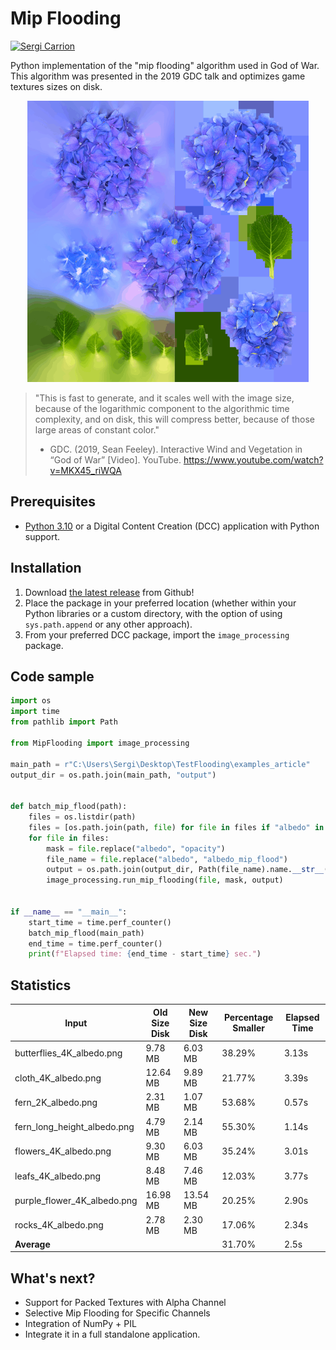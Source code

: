 # Mip Flooding

[![Sergi Carrion](https://img.shields.io/badge/secarri-open%20source-blueviolet.svg)](https://es.linkedin.com/in/secarri)

Python implementation of the "mip flooding" algorithm used in God of War. This algorithm was presented in the 2019 GDC talk and optimizes game textures sizes on disk.

<p align="center">

  <img src="examples/mip_flood_example.gif" width="450" height="450" alt="Texture before and after the mip flooding">

</p>

> "This is fast to generate, and it scales well with the image size, because of the logarithmic component to the algorithmic time complexity, and  on disk, this will compress better, because of those large areas of constant color."
> - GDC. (2019, Sean Feeley). Interactive Wind and Vegetation in “God of War” [Video]. YouTube. https://www.youtube.com/watch?v=MKX45_riWQA

## Prerequisites

-   [Python 3.10](https://www.python.org/downloads/release/python-3100/) or a Digital Content Creation (DCC) application with Python support.

## Installation

1. Download [the latest release]([https://github.com/EmbarkStudios/blender-tools/releases/latest](https://github.com/secarri/mip_flooding/releases)) from Github!
2. Place the package in your preferred location (whether within your Python libraries or a custom directory, with the option of using `sys.path.append` or any other approach).
3. From your preferred DCC package, import the `image_processing` package.

## Code sample

```python
import os
import time
from pathlib import Path

from MipFlooding import image_processing

main_path = r"C:\Users\Sergi\Desktop\TestFlooding\examples_article"
output_dir = os.path.join(main_path, "output")


def batch_mip_flood(path):
    files = os.listdir(path)
    files = [os.path.join(path, file) for file in files if "albedo" in file]
    for file in files:
        mask = file.replace("albedo", "opacity")
        file_name = file.replace("albedo", "albedo_mip_flood")
        output = os.path.join(output_dir, Path(file_name).name.__str__())
        image_processing.run_mip_flooding(file, mask, output)


if __name__ == "__main__":
    start_time = time.perf_counter()
    batch_mip_flood(main_path)
    end_time = time.perf_counter()
    print(f"Elapsed time: {end_time - start_time} sec.")
```
## Statistics

| Input                      | Old Size Disk | New Size Disk | Percentage Smaller | Elapsed Time |
| --------------------------  | ------------ | ------------- | ------------------- | ------------ |
| butterflies_4K_albedo.png  | 9.78 MB      | 6.03 MB       | 38.29%             | 3.13s        |
| cloth_4K_albedo.png        | 12.64 MB     | 9.89 MB       | 21.77%             | 3.39s        |
| fern_2K_albedo.png         | 2.31 MB      | 1.07 MB       | 53.68%             | 0.57s        |
| fern_long_height_albedo.png| 4.79 MB      | 2.14 MB       | 55.30%             | 1.14s        |
| flowers_4K_albedo.png      | 9.30 MB      | 6.03 MB       | 35.24%             | 3.01s        |
| leafs_4K_albedo.png        | 8.48 MB      | 7.46 MB       | 12.03%             | 3.77s        |
| purple_flower_4K_albedo.png| 16.98 MB     | 13.54 MB      | 20.25%             | 2.90s        |
| rocks_4K_albedo.png        | 2.78 MB      | 2.30 MB       | 17.06%             | 2.34s        |
| **Average**                |              |               | 31.70%            | 2.5s         |

## What's next?

* Support for Packed Textures with Alpha Channel
* Selective Mip Flooding for Specific Channels
* Integration of NumPy + PIL
* Integrate it in a full standalone application. 